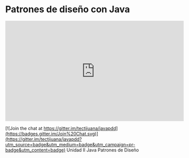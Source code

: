 # Patrones de diseño con Java



<iframe width="560" height="315" src="https://www.youtube.com/embed/77Kw5P5Y73U" frameborder="0" allowfullscreen></iframe>

[![Join the chat at https://gitter.im/tectijuana/javapdd](https://badges.gitter.im/Join%20Chat.svg)](https://gitter.im/tectijuana/javapdd?utm_source=badge&utm_medium=badge&utm_campaign=pr-badge&utm_content=badge)
Unidad II Java Patrones de Diseño
